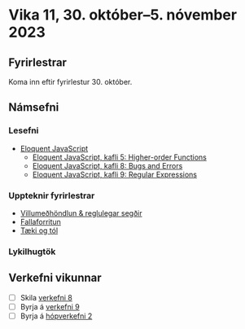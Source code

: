 # Vika 11, 30. október–5. nóvember 2023

## Fyrirlestrar

Koma inn eftir fyrirlestur 30. október.

## Námsefni

### Lesefni

- [Eloquent JavaScript](https://eloquentjavascript.net/)
  - [Eloquent JavaScript, kafli 5: Higher-order Functions](https://eloquentjavascript.net/05_higher_order.html)
  - [Eloquent JavaScript, kafli 8: Bugs and Errors](https://eloquentjavascript.net/08_error.html)
  - [Eloquent JavaScript, kafli 9: Regular Expressions](https://eloquentjavascript.net/09_regexp.html)

### Uppteknir fyrirlestrar

- [Villumeðhöndlun & reglulegar segðir](../namsefni/35.errors-regex/)
- [Fallaforritun](../namsefni/35.functional/)
- [Tæki og tól](../namsefni/36.tools/)

### Lykilhugtök

## Verkefni vikunnar

- [ ] Skila [verkefni 8](https://github.com/vefforritun/vef1-2023-v8)
- [ ] Byrja á [verkefni 9](https://github.com/vefforritun/vef1-2023-v9)
- [ ] Byrja á [hópverkefni 2](https://github.com/vefforritun/vef1-2023-h2)
